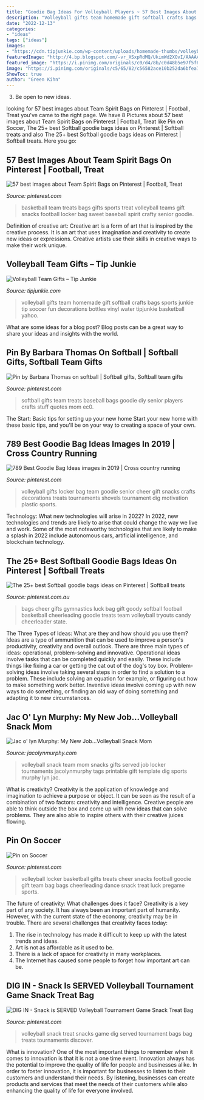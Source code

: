 ```yaml
---
title: "Goodie Bag Ideas For Volleyball Players ~ 57 Best Images About Team Spirit Bags On Pinterest"
description: "Volleyball gifts team homemade gift softball crafts bags sports junkie tip soccer fun decorations bottles vinyl water tipjunkie basketball yahoo"
date: "2022-12-13"
categories:
- "ideas"
tags: ["ideas"]
images:
- "https://cdn.tipjunkie.com/wp-content/uploads/homemade-thumbs/volleyball-team-gifts.jpg"
featuredImage: "http://4.bp.blogspot.com/-vr_XSxpRdMQ/UkimWd2XOvI/AAAAAAAAPlg/Ks7EP10dh7A/s1600/volleyball+snack+is+served.jpg"
featured_image: "https://i.pinimg.com/originals/c0/d4/8b/c0d48b5e97f5f6ae31eac82743c03c47.jpg"
image: "https://i.pinimg.com/originals/c5/65/82/c56582ace10b252da6bfea798be75e5b.jpg"
ShowToc: true
author: "Green Kihn"
---
```



3. Be open to new ideas.

	

		
looking for 57 best images about Team Spirit Bags on Pinterest | Football, Treat you've came to the right page. We have 8 Pictures about 57 best images about Team Spirit Bags on Pinterest | Football, Treat like Pin on Soccer, The 25+ best Softball goodie bags ideas on Pinterest | Softball treats and also The 25+ best Softball goodie bags ideas on Pinterest | Softball treats. Here you go:
		
    
## 57 Best Images About Team Spirit Bags On Pinterest | Football, Treat

<img loading=lazy src="https://s-media-cache-ak0.pinimg.com/736x/33/e3/b7/33e3b70d4a5ba0d6a31a3b79f834582e--basketball-gifts-basketball-teams.jpg" onerror="this.onerror=null;this.src='https://tse2.mm.bing.net/th?id=OIP.l8jlc20nDt1mqoS-BiIuCgHaJ3&amp;pid=15.1';" alt="57 best images about Team Spirit Bags on Pinterest | Football, Treat">

_Source: pinterest.com_

>basketball team treats bags gifts sports treat volleyball teams gift snacks football locker bag sweet baseball spirit crafty senior goodie. 

	

Definition of creative art:
Creative art is a form of art that is inspired by the creative process. It is an art that uses imagination and creativity to create new ideas or expressions. Creative artists use their skills in creative ways to make their work unique.

    
## Volleyball Team Gifts – Tip Junkie

<img loading=lazy src="https://cdn.tipjunkie.com/wp-content/uploads/homemade-thumbs/volleyball-team-gifts.jpg" onerror="this.onerror=null;this.src='https://tse2.mm.bing.net/th?id=OIP.dwyIH1JPqRNQCF5ICMrlLQHaHa&amp;pid=15.1';" alt="Volleyball Team Gifts – Tip Junkie">

_Source: tipjunkie.com_

>volleyball gifts team homemade gift softball crafts bags sports junkie tip soccer fun decorations bottles vinyl water tipjunkie basketball yahoo. 

	

What are some ideas for a blog post?
Blog posts can be a great way to share your ideas and insights with the world.

    
## Pin By Barbara Thomas On Softball | Softball Gifts, Softball Team Gifts

<img loading=lazy src="https://i.pinimg.com/originals/c5/65/82/c56582ace10b252da6bfea798be75e5b.jpg" onerror="this.onerror=null;this.src='https://tse2.mm.bing.net/th?id=OIP.yZY6aAKLYz-ZhtacQJix2AHaJ6&amp;pid=15.1';" alt="Pin by Barbara Thomas on softball | Softball gifts, Softball team gifts">

_Source: pinterest.com_

>softball gifts team treats baseball bags goodie diy senior players crafts stuff quotes mom ec0. 

	

The Start: Basic tips for setting up your new home
Start your new home with these basic tips, and you'll be on your way to creating a space of your own.

    
## 789 Best Goodie Bag Ideas Images In 2019 | Cross Country Running

<img loading=lazy src="https://i.pinimg.com/236x/c4/04/0b/c4040b805f58f73cddefcfc768419c14.jpg" onerror="this.onerror=null;this.src='https://tse3.mm.bing.net/th?id=OIP.LqULoPjrQcgpO3SOmBAHmwHaNH&amp;pid=15.1';" alt="789 Best Goodie Bag Ideas images in 2019 | Cross country running">

_Source: pinterest.com_

>volleyball gifts locker bag team goodie senior cheer gift snacks crafts decorations treats tournaments shovels tournament dig motivation plastic sports. 

	

Technology: What new technologies will arise in 2022?
In 2022, new technologies and trends are likely to arise that could change the way we live and work. Some of the most noteworthy technologies that are likely to make a splash in 2022 include autonomous cars, artificial intelligence, and blockchain technology.

    
## The 25+ Best Softball Goodie Bags Ideas On Pinterest | Softball Treats

<img loading=lazy src="https://i.pinimg.com/originals/c0/d4/8b/c0d48b5e97f5f6ae31eac82743c03c47.jpg" onerror="this.onerror=null;this.src='https://tse2.mm.bing.net/th?id=OIP.l-hP9tVbkUqR2STZXkKQ9AHaJ4&amp;pid=15.1';" alt="The 25+ best Softball goodie bags ideas on Pinterest | Softball treats">

_Source: pinterest.com.au_

>bags cheer gifts gymnastics luck bag gift goody softball football basketball cheerleading goodie treats team volleyball tryouts candy cheerleader state. 

	

The Three Types of Ideas: What are they and how should you use them?
Ideas are a type of ammunition that can be used to improve a person's productivity, creativity and overall outlook. There are three main types of ideas: operational, problem-solving and innovative.
Operational ideas involve tasks that can be completed quickly and easily. These include things like fixing a car or getting the cat out of the dog's toy box. Problem-solving ideas involve taking several steps in order to find a solution to a problem. These include solving an equation for example, or figuring out how to make something work better. Inventive ideas involve coming up with new ways to do something, or finding an old way of doing something and adapting it to new circumstances.

    
## Jac O&#039; Lyn Murphy: My New Job...Volleyball Snack Mom

<img loading=lazy src="http://4.bp.blogspot.com/-vr_XSxpRdMQ/UkimWd2XOvI/AAAAAAAAPlg/Ks7EP10dh7A/s1600/volleyball+snack+is+served.jpg" onerror="this.onerror=null;this.src='https://tse3.mm.bing.net/th?id=OIP.NqgyjV59TEz6Ds6LHNqo6gHaJ4&amp;pid=15.1';" alt="Jac o&#039; lyn Murphy: My New Job...Volleyball Snack Mom">

_Source: jacolynmurphy.com_

>volleyball snack team mom snacks gifts served job locker tournaments jacolynmurphy tags printable gift template dig sports murphy lyn jac. 

	

What is creativity?
Creativity is the application of knowledge and imagination to achieve a purpose or object. It can be seen as the result of a combination of two factors: creativity and intelligence. Creative people are able to think outside the box and come up with new ideas that can solve problems. They are also able to inspire others with their creative juices flowing.

    
## Pin On Soccer

<img loading=lazy src="https://i.pinimg.com/736x/2d/d7/92/2dd79232ce2effa30e4e84a0656c9d06--about-volleyball-volleyball-locker.jpg" onerror="this.onerror=null;this.src='https://tse4.mm.bing.net/th?id=OIP.-bQof8EN9I7w1QLQsI8OpAHaJ6&amp;pid=15.1';" alt="Pin on Soccer">

_Source: pinterest.com_

>volleyball locker basketball gifts treats cheer snacks football goodie gift team bag bags cheerleading dance snack treat luck pregame sports. 

	

The future of creativity: What challenges does it face?
Creativity is a key part of any society. It has always been an important part of humanity. However, with the current state of the economy, creativity may be in trouble. There are several challenges that creativity faces today: 
1) The rise in technology has made it difficult to keep up with the latest trends and ideas. 
2) Art is not as affordable as it used to be. 
3) There is a lack of space for creativity in many workplaces. 
4) The Internet has caused some people to forget how important art can be.

    
## DIG IN - Snack Is SERVED Volleyball Tournament Game Snack Treat Bag

<img loading=lazy src="https://s-media-cache-ak0.pinimg.com/736x/51/18/ec/5118ec0332c16c0d20c67b66d93ee3b9.jpg" onerror="this.onerror=null;this.src='https://tse4.mm.bing.net/th?id=OIP.FIB_OoQFO4238pWV_HaN9wHaJ3&amp;pid=15.1';" alt="DIG IN - Snack is SERVED Volleyball Tournament Game Snack Treat Bag">

_Source: pinterest.com_

>volleyball snack treat snacks game dig served tournament bags bag treats tournaments discover. 

	

What is innovation?
One of the most important things to remember when it comes to innovation is that it is not a one time event. Innovation always has the potential to improve the quality of life for people and businesses alike. In order to foster innovation, it is important for businesses to listen to their customers and understand their needs. By listening, businesses can create products and services that meet the needs of their customers while also enhancing the quality of life for everyone involved.

